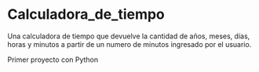 ﻿# Calculadora_de_tiempo
Una calculadora de tiempo que devuelve la cantidad de años, meses, días, horas y minutos a partir de un numero de minutos ingresado por el usuario.

Primer proyecto con Python
